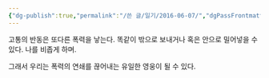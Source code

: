 ```yaml
---
{"dg-publish":true,"permalink":"/쓴 글/일기/2016-06-07/","dgPassFrontmatter":true}
---
```



고통의 반동은 또다른 폭력을 낳는다.
똑같이 밖으로 보내거나 혹은 안으로 밀어넣을 수 있다.
나를 비좁게 하며.

그래서 우리는 폭력의 연쇄를 끊어내는 유일한 영웅이 될 수 있다.